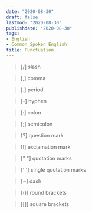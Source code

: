 ```yaml
---
date: "2020-08-30"
draft: false
lastmod: "2020-08-30"
publishdate: "2020-08-30"
tags: 
- English
- Common Spoken English
title: Punctuation
---
```


> [/] slash

> [,] comma

> [.] period

> [-] hyphen

> [:] colon

> [;] semicolon

> [?] question mark

> [!] exclamation mark

> [" "] quotation marks

> [' '] single quotation marks

> [~] dash

> [()] round brackets

> [[]] square brackets